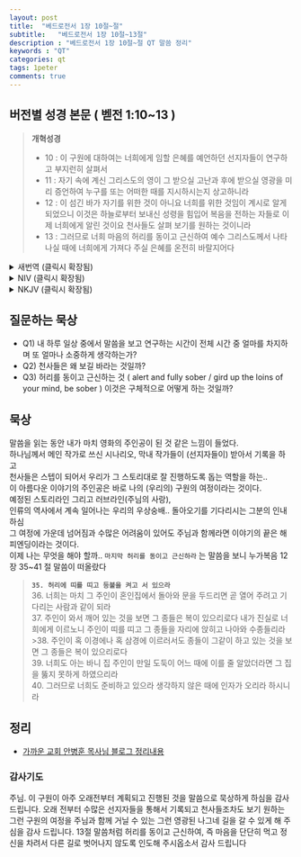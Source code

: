 ```yaml
---
layout: post
title:  "베드로전서 1장 10절~절"
subtitle:   "베드로전서 1장 10절~13절"
description : "베드로전서 1장 10절~절 QT 말씀 정리"
keywords : "QT"
categories: qt
tags: 1peter
comments: true
---
```


## 버전별 성경 본문 ( 벧전 1:10~13 )
> **개혁성경**
> 
>* 10 : 이 구원에 대하여는 너희에게 임할 은혜를 예언하던 선지자들이 연구하고 부지런히 살펴서
>* 11 : 자기 속에 계신 그리스도의 영이 그 받으실 고난과 후에 받으실 영광을 미리 증언하여 누구를 또는 어떠한 때를 지시하시는지 상고하니라
>* 12 : 이 섬긴 바가 자기를 위한 것이 아니요 너희를 위한 것임이 계시로 알게 되었으니 이것은 하늘로부터 보내신 성령을 힘입어 복음을 전하는 자들로 이제 너희에게 알린 것이요 천사들도 살펴 보기를 원하는 것이니라
>* 13 : 그러므로 너희 마음의 허리를 동이고 근신하여 예수 그리스도께서 나타나실 때에 너희에게 가져다 주실 은혜를 온전히 바랄지어다

<details>
<summary> 새번역 (클릭시 확장됨)</summary>
<div markdown="1">

>* 10 : 예언자들은 이 구원을 자세히 살피고 연구하였습니다. 그들은 여러분이 받을 은혜를 예언하였습니다.
>* 11 : 누구에게 또는 어느 때에 이런 일이 일어날 것인지를 그들이 연구할 때에, 그들 안에 계신 그리스도의 영이 그리스도에게 닥칠 고난과 그 뒤에 올 영광을 미리 증언하여 드러내 주셨습니다.
>* 12 : 예언자들은 자기들이 섬긴 그 일들이, 자기들을 위한 것이 아니라 여러분을 위한 것임을 계시로 알게 되었습니다. 그 일들은 하늘로부터 보내주신 성령을 힘입어서 여러분에게 복음을 전한 사람들이 이제 여러분에게 선포한 것입니다. 그 일들은 천사들도 보고 싶어하는 것입니다.
>* 13 : 그러므로 여러분은 마음을 단단히 먹고 정신을 차려서, 예수 그리스도께서 나타나실 때에 여러분이 받을 은혜를 끝까지 바라고 있으십시오.
</div>
</details>

<details>
<summary> NIV (클릭시 확장됨)</summary>
<div markdown="1">

>* 10 : Concerning this salvation, the prophets, who spoke of the grace that was to come to you, searched intently and with the greatest care,
>* 11 : trying to find out the time and circumstances to which the Spirit of Christ in them was pointing when he predicted the sufferings of the Messiah and the glories that would follow. 
>* 12 : It was revealed to them that they were not serving themselves but you, when they spoke of the things that have now been told you by those who have preached the gospel to you by the Holy Spirit sent from heaven. Even angels long to look into these things.
>* 13 : Therefore, with minds that are alert and fully sober, set your hope on the grace to be brought to you when Jesus Christ is revealed at his coming. 
</div>
</details>

<details>
<summary> NKJV (클릭시 확장됨)</summary>
<div markdown="1">

>* 10 : Of this salvation the prophets have inquired and searched carefully, who prophesied of the grace that would come to you,
>* 11 : searching what, or what manner of time, the Spirit of Christ who was in them was indicating when He testified beforehand the sufferings of Christ and the glories that would follow.
>* 12 : To them it was revealed that, not to themselves, but to us they were ministering the things which now have been reported to you through those who have preached the gospel to you by the Holy Spirit sent from heaven—things which angels desire to look into.
>* 13 : Therefore gird up the loins of your mind, be sober, and rest your hope fully upon the grace that is to be brought to you at the revelation of Jesus Christ;
</div>
</details>

## 질문하는 묵상

* Q1) 내 하루 일상 중에서 말씀을 보고 연구하는 시간이 전체 시간 중 얼마를 차지하며 또 얼마나 소중하게 생각하는가?
* Q2) 천사들은 왜 보길 바라는 것일까?
* Q3) 허리를 동이고 근신하는 것 ( alert and fully sober / gird up the loins of your mind, be sober ) 이것은 구체적으로 어떻게 하는 것일까?

## 묵상

말씀을 읽는 동안 내가 마치 영화의 주인공이 된 것 같은 느낌이 들었다.  
하나님께서 메인 작가로 쓰신 시나리오, 막내 작가들이 (선지자들이) 받아서 기록을 하고  
천사들은 스텝이 되어서 우리가 그 스토리대로 잘 진행하도록 돕는 역할을 하는..   
이 아름다운 이야기의 주인공은 바로 나의 (우리의) 구원의 여정이라는 것이다.  
예정된 스토리라인 그리고 러브라인(주님의 사랑),  
인류의 역사에서 계속 일어나는 우리의 우상숭배.. 돌아오기를 기다리시는 그분의 인내하심   
그 여정에 가운데 넘어짐과 수많은 어려움이 있어도 주님과 함께라면 이야기의 끝은 해피엔딩이라는 것이다.  
이제 나는 무엇을 해야 할까.. `마지막 허리를 동이고 근신하라` 는 말씀을 보니 누가복음 12장 35~41 절 말씀이 떠올랐다

>**`35. 허리에 띠를 띠고 등불을 켜고 서 있으라`**  
>36. 너희는 마치 그 주인이 혼인집에서 돌아와 문을 두드리면 곧 열어 주려고 기다리는 사람과 같이 되라   
>37. 주인이 와서 깨어 있는 것을 보면 그 종들은 복이 있으리로다 내가 진실로 너희에게 이르노니 주인이 띠를 띠고 그 종들을 자리에 앉히고 나아와 수종들리라 >38. 주인이 혹 이경에나 혹 삼경에 이르러서도 종들이 그같이 하고 있는 것을 보면 그 종들은 복이 있으리로다  
>39. 너희도 아는 바니 집 주인이 만일 도둑이 어느 때에 이를 줄 알았더라면 그 집을 뚫지 못하게 하였으리라  
>40. 그러므로 너희도 준비하고 있으라 생각하지 않은 때에 인자가 오리라 하시니라  
## 정리
* [가까운 교회 안병훈 목사님 블로그 정리내용](https://blog.naver.com/tolerance2018/221419248742)

### 감사기도

주님. 이 구원이 아주 오래전부터 계획되고 진행된 것을 말씀으로 묵상하게 하심을 감사 드립니다. 
오래 전부터 수많은 선지자들을 통해서 기록되고 천사들조차도 보기 원하는 그런 구원의 여정을 주님과 함께 거닐 수 있는 그런 영광된 나그네 길을 갈 수 있게 해 주심을 감사 드립니다.
13절 말씀처럼 허리를 동이고 근신하여, 즉 마음을 단단히 먹고 정신을 차려서 다른 길로 벗어나지 않도록 인도해 주시옵소서 
감사 드립니다
